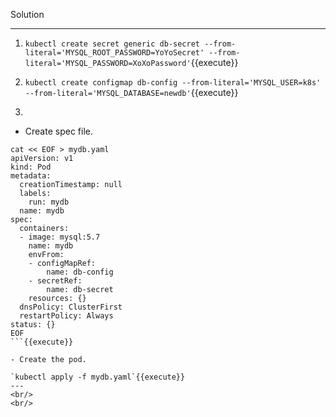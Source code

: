 Solution

---

1. `kubectl create secret generic db-secret --from-literal='MYSQL_ROOT_PASSWORD=YoYoSecret' --from-literal='MYSQL_PASSWORD=XoXoPassword'`{{execute}}

2. `kubectl create configmap db-config --from-literal='MYSQL_USER=k8s' --from-literal='MYSQL_DATABASE=newdb'`{{execute}}

3.
- Create spec file.

```
cat << EOF > mydb.yaml
apiVersion: v1
kind: Pod
metadata:
  creationTimestamp: null
  labels:
    run: mydb
  name: mydb
spec:
  containers:
  - image: mysql:5.7
    name: mydb
    envFrom:
    - configMapRef:
        name: db-config
    - secretRef:
        name: db-secret
    resources: {}
  dnsPolicy: ClusterFirst
  restartPolicy: Always
status: {}
EOF
```{{execute}}

- Create the pod.

`kubectl apply -f mydb.yaml`{{execute}}
---
<br/>
<br/>
